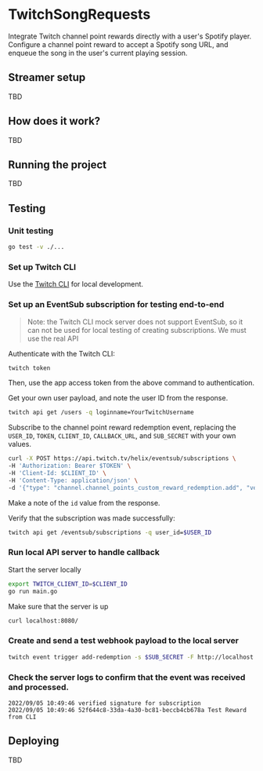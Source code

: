 # TwitchSongRequests

Integrate Twitch channel point rewards directly with a user's Spotify player.
Configure a channel point reward to accept a Spotify song URL, and enqueue
the song in the user's current playing session.

## Streamer setup
TBD

## How does it work?
TBD

## Running the project
TBD

## Testing

### Unit testing
```bash
go test -v ./...
```

### Set up Twitch CLI
Use the [Twitch CLI](https://dev.twitch.tv/docs/cli) for local development. 

### Set up an EventSub subscription for testing end-to-end

> Note: the Twitch CLI mock server does not support EventSub, so it can not be
> used for local testing of creating subscriptions. We must use the real API

Authenticate with the Twitch CLI:
```bash
twitch token
```

Then, use the app access token from the above command to authentication.

Get your own user payload, and note the user ID from the response.
```bash
twitch api get /users -q loginname=YourTwitchUsername
```

Subscribe to the channel point reward redemption event, replacing the `USER_ID`,
`TOKEN`, `CLIENT_ID`, `CALLBACK_URL`, and `SUB_SECRET` with your own values.

```bash
curl -X POST https://api.twitch.tv/helix/eventsub/subscriptions \
-H 'Authorization: Bearer $TOKEN' \
-H 'Client-Id: $CLIENT_ID' \
-H 'Content-Type: application/json' \
-d '{"type": "channel.channel_points_custom_reward_redemption.add", "version": "1", "condition": {"broadcaster_user_id": "$USER_ID"}, "transport": {"method": "webhook", "callback":"$CALLBACK_URL", "secret": "$SUB_SECRET"}}'
```

Make a note of the `id` value from the response.

Verify that the subscription was made successfully:
```bash
twitch api get /eventsub/subscriptions -q user_id=$USER_ID
```

### Run local API server to handle callback
Start the server locally
```bash
export TWITCH_CLIENT_ID=$CLIENT_ID
go run main.go
```

Make sure that the server is up
```bash
curl localhost:8080/
```

### Create and send a test webhook payload to the local server
```bash
twitch event trigger add-redemption -s $SUB_SECRET -F http://localhost:8080/callback
```

### Check the server logs to confirm that the event was received and processed.
```
2022/09/05 10:49:46 verified signature for subscription
2022/09/05 10:49:46 52f644c8-33da-4a30-bc81-beccb4cb678a Test Reward from CLI
```

## Deploying
TBD
